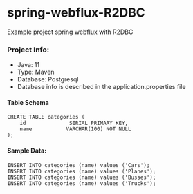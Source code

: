 # spring-webflux-R2DBC
Example project spring webflux with R2DBC

### Project Info:
- Java: 11
- Type: Maven
- Database: Postgresql
- Database info is described in the application.properties file

#### Table Schema
```
CREATE TABLE categories (
    id              SERIAL PRIMARY KEY,
    name           VARCHAR(100) NOT NULL
);
```

#### Sample Data:
```
INSERT INTO categories (name) values ('Cars');
INSERT INTO categories (name) values ('Planes');
INSERT INTO categories (name) values ('Busses');
INSERT INTO categories (name) values ('Trucks');
```


